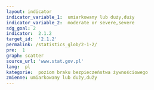 ```yaml
---
layout: indicator
indicator_variable_1:  umiarkowany lub duży,duży
indicator_variable_2:  moderate or severe,severe
sdg_goal: 2
indicator:  2.1.2
target_id:  '2.1.2'
permalink: /statistics_glob/2-1-2/
pre:  1
graph: scatter
source_url: 'www.stat.gov.pl'
lang:  pl
kategorie:  poziom braku bezpieczeństwa żywnościowego
zmienne: umiarkowany lub duży,duży
---
```

